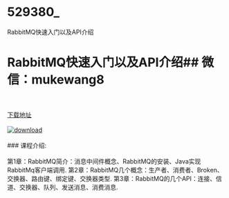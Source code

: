 # 529380_
RabbitMQ快速入门以及API介绍
# RabbitMQ快速入门以及API介绍## 微信：mukewang8
<br/></br>[下载地址](http://www.36tz.cn/article/529380 "下载地址")
<br/></br>[![download](http://36tz.cn/muke_img/2019_12_356-56-300x202.jpg "下载地址")](http://www.36tz.cn/article/529380 "下载地址")
<br/></br>### 课程介绍:<br/></br>第1章：RabbitMQ简介：消息中间件概念、RabbitMQ的安装、Java实现RabbitMq客户端调用.
第2章：RabbitMQ几个概念：生产者、消费者、Broken、交换器、路由键、绑定键、交换器类型.
第3章：RabbitMQ的几个API：连接、信道、交换器、队列、发送消息、消费消息.


